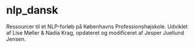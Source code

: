 # nlp_dansk
Ressourcer til et NLP-forløb på Københavns Professionshøjskole.
Udviklet af Lise Møller & Nadia Krag, opdateret og modificeret af Jesper Juellund Jensen.
